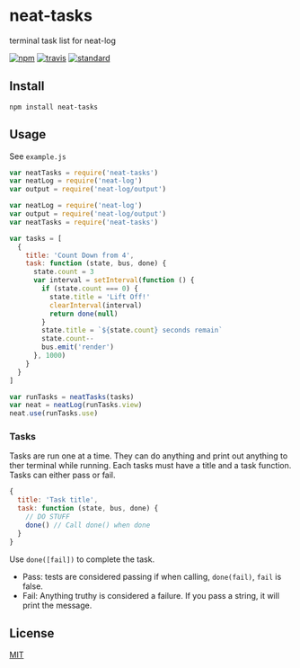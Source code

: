 # neat-tasks

terminal task list for neat-log

[![npm][npm-image]][npm-url]
[![travis][travis-image]][travis-url]
[![standard][standard-image]][standard-url]

[npm-image]: https://img.shields.io/npm/v/neat-tasks.svg?style=flat-square
[npm-url]: https://www.npmjs.com/package/neat-tasks
[travis-image]: https://img.shields.io/travis/joehand/neat-tasks.svg?style=flat-square
[travis-url]: https://travis-ci.org/joehand/neat-tasks
[standard-image]: https://img.shields.io/badge/code%20style-standard-brightgreen.svg?style=flat-square
[standard-url]: http://npm.im/standard

## Install

```
npm install neat-tasks
```

## Usage

See `example.js`

```js
var neatTasks = require('neat-tasks')
var neatLog = require('neat-log')
var output = require('neat-log/output')

var neatLog = require('neat-log')
var output = require('neat-log/output')
var neatTasks = require('neat-tasks')

var tasks = [
  {
    title: 'Count Down from 4',
    task: function (state, bus, done) {
      state.count = 3
      var interval = setInterval(function () {
        if (state.count === 0) {
          state.title = 'Lift Off!'
          clearInterval(interval)
          return done(null)
        }
        state.title = `${state.count} seconds remain`
        state.count--
        bus.emit('render')
      }, 1000)
    }
  }
]

var runTasks = neatTasks(tasks)
var neat = neatLog(runTasks.view)
neat.use(runTasks.use)
```

### Tasks

Tasks are run one at a time. They can do anything and print out anything to ther terminal while running. Each tasks must have a title and a task function. Tasks can either pass or fail.

```js
{
  title: 'Task title',
  task: function (state, bus, done) {
    // DO STUFF
    done() // Call done() when done
  }
}
```

Use `done([fail])` to complete the task. 

* Pass: tests are considered passing if when calling, `done(fail)`, `fail` is false.
* Fail: Anything truthy is considered a failure. If you pass a string, it will print the message.

## License

[MIT](LICENSE.md)
